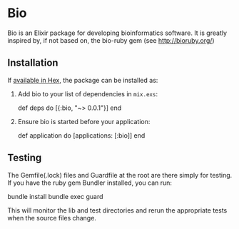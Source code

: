 # Bio

Bio is an Elixir package for developing bioinformatics software.  It is greatly
inspired by, if not based on, the bio-ruby gem (see http://bioruby.org/)

## Installation

If [available in Hex](https://hex.pm/docs/publish), the package can be installed as:

  1. Add bio to your list of dependencies in `mix.exs`:

        def deps do
          [{:bio, "~> 0.0.1"}]
        end

  2. Ensure bio is started before your application:

        def application do
          [applications: [:bio]]
        end

## Testing

The Gemfile(.lock) files and Guardfile at the root are there simply for
testing.  If you have the ruby gem Bundler installed, you can run:

  bundle install
  bundle exec guard

This will monitor the lib and test directories and rerun the appropriate tests
when the source files change.


